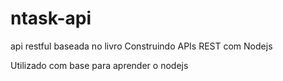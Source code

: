 # ntask-api
api restful baseada no livro Construindo APIs REST com Nodejs

Utilizado com base para aprender o nodejs
